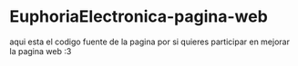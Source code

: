 # EuphoriaElectronica-pagina-web
aqui esta el codigo fuente de la pagina por si quieres participar en mejorar la pagina web :3

